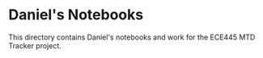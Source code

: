 # Daniel's Notebooks

This directory contains Daniel's notebooks and work for the ECE445 MTD Tracker project.
